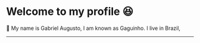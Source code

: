 <h1>Welcome to my profile 😆 </h1>

<p> 📣 My name is Gabriel Augusto, I am known as Gaguinho. I live in Brazil, </p>

<hr>
